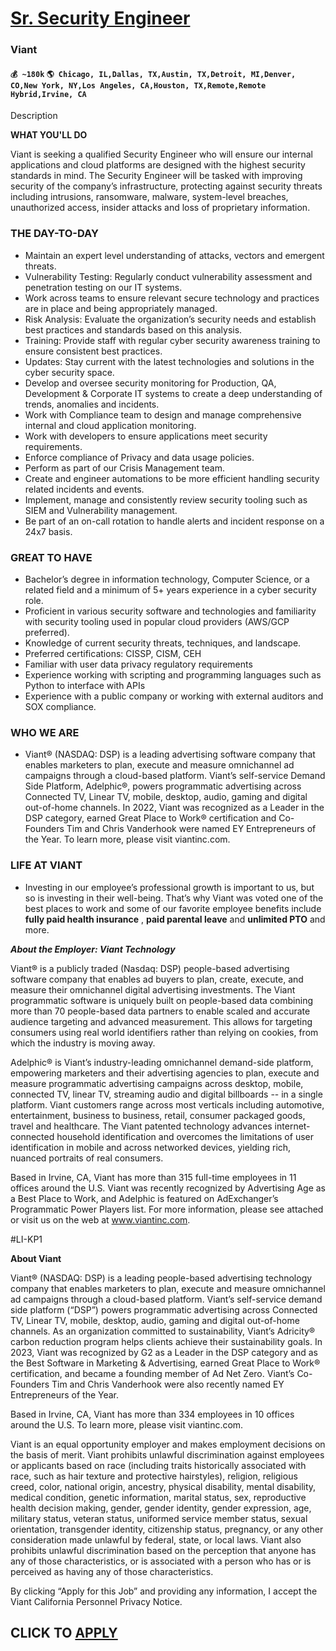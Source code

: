 # [Sr. Security Engineer](https://www.remotewlb.com/apply/sr-security-engineer-61630)  
### Viant  
#### `💰 ~180k` `🌎 Chicago, IL,Dallas, TX,Austin, TX,Detroit, MI,Denver, CO,New York, NY,Los Angeles, CA,Houston, TX,Remote,Remote Hybrid,Irvine, CA`  

Description

**WHAT YOU'LL DO**

  

Viant is seeking a qualified Security Engineer who will ensure our internal applications and cloud platforms are designed with the highest security standards in mind. The Security Engineer will be tasked with improving security of the company’s infrastructure, protecting against security threats including intrusions, ransomware, malware, system-level breaches, unauthorized access, insider attacks and loss of proprietary information.

### THE DAY-TO-DAY

  * Maintain an expert level understanding of attacks, vectors and emergent threats.
  * Vulnerability Testing: Regularly conduct vulnerability assessment and penetration testing on our IT systems.
  * Work across teams to ensure relevant secure technology and practices are in place and being appropriately managed.
  * Risk Analysis: Evaluate the organization’s security needs and establish best practices and standards based on this analysis.
  * Training: Provide staff with regular cyber security awareness training to ensure consistent best practices.
  * Updates: Stay current with the latest technologies and solutions in the cyber security space.
  * Develop and oversee security monitoring for Production, QA, Development & Corporate IT systems to create a deep understanding of trends, anomalies and incidents.
  * Work with Compliance team to design and manage comprehensive internal and cloud application monitoring.
  * Work with developers to ensure applications meet security requirements.
  * Enforce compliance of Privacy and data usage policies.
  * Perform as part of our Crisis Management team.
  * Create and engineer automations to be more efficient handling security related incidents and events.
  * Implement, manage and consistently review security tooling such as SIEM and Vulnerability management.
  * Be part of an on-call rotation to handle alerts and incident response on a 24x7 basis.

### GREAT TO HAVE

  * Bachelor’s degree in information technology, Computer Science, or a related field and a minimum of 5+ years experience in a cyber security role.
  * Proficient in various security software and technologies and familiarity with security tooling used in popular cloud providers (AWS/GCP preferred). 
  * Knowledge of current security threats, techniques, and landscape.
  * Preferred certifications: CISSP, CISM, CEH
  * Familiar with user data privacy regulatory requirements
  * Experience working with scripting and programming languages such as Python to interface with APIs
  * Experience with a public company or working with external auditors and SOX compliance.

### WHO WE ARE

  * Viant® (NASDAQ: DSP) is a leading advertising software company that enables marketers to plan, execute and measure omnichannel ad campaigns through a cloud-based platform. Viant’s self-service Demand Side Platform, Adelphic®, powers programmatic advertising across Connected TV, Linear TV, mobile, desktop, audio, gaming and digital out-of-home channels. In 2022, Viant was recognized as a Leader in the DSP category, earned Great Place to Work® certification and Co-Founders Tim and Chris Vanderhook were named EY Entrepreneurs of the Year. To learn more, please visit viantinc.com.

### LIFE AT VIANT

  * Investing in our employee’s professional growth is important to us, but so is investing in their well-being. That’s why Viant was voted one of the best places to work and some of our favorite employee benefits include **fully paid health insurance** , **paid parental leave** and **unlimited PTO** and more. 

_**About the Employer: Viant Technology**_

Viant® is a publicly traded (Nasdaq: DSP) people-based advertising software company that enables ad buyers to plan, create, execute, and measure their omnichannel digital advertising investments. The Viant programmatic software is uniquely built on people-based data combining more than 70 people-based data partners to enable scaled and accurate audience targeting and advanced measurement. This allows for targeting consumers using real world identifiers rather than relying on cookies, from which the industry is moving away.

Adelphic® is Viant’s industry-leading omnichannel demand-side platform, empowering marketers and their advertising agencies to plan, execute and measure programmatic advertising campaigns across desktop, mobile, connected TV, linear TV, streaming audio and digital billboards -- in a single platform. Viant customers range across most verticals including automotive, entertainment, business to business, retail, consumer packaged goods, travel and healthcare. The Viant patented technology advances internet-connected household identification and overcomes the limitations of user identification in mobile and across networked devices, yielding rich, nuanced portraits of real consumers.

Based in Irvine, CA, Viant has more than 315 full-time employees in 11 offices around the U.S. Viant was recently recognized by Advertising Age as a Best Place to Work, and Adelphic is featured on AdExchanger’s Programmatic Power Players list. For more information, please see attached or visit us on the web at www.viantinc.com.

  

#LI-KP1

  

 **About Viant**

  

Viant® (NASDAQ: DSP) is a leading people-based advertising technology company that enables marketers to plan, execute and measure omnichannel ad campaigns through a cloud-based platform. Viant’s self-service demand side platform (“DSP”) powers programmatic advertising across Connected TV, Linear TV, mobile, desktop, audio, gaming and digital out-of-home channels. As an organization committed to sustainability, Viant’s Adricity® carbon reduction program helps clients achieve their sustainability goals. In 2023, Viant was recognized by G2 as a Leader in the DSP category and as the Best Software in Marketing & Advertising, earned Great Place to Work® certification, and became a founding member of Ad Net Zero. Viant’s Co-Founders Tim and Chris Vanderhook were also recently named EY Entrepreneurs of the Year.

Based in Irvine, CA, Viant has more than 334 employees in 10 offices around the U.S. To learn more, please visit viantinc.com.

  

Viant is an equal opportunity employer and makes employment decisions on the basis of merit. Viant prohibits unlawful discrimination against employees or applicants based on race (including traits historically associated with race, such as hair texture and protective hairstyles), religion, religious creed, color, national origin, ancestry, physical disability, mental disability, medical condition, genetic information, marital status, sex, reproductive health decision making, gender, gender identity, gender expression, age, military status, veteran status, uniformed service member status, sexual orientation, transgender identity, citizenship status, pregnancy, or any other consideration made unlawful by federal, state, or local laws. Viant also prohibits unlawful discrimination based on the perception that anyone has any of those characteristics, or is associated with a person who has or is perceived as having any of those characteristics.

  

By clicking “Apply for this Job” and providing any information, I accept the Viant California Personnel Privacy Notice.

  
## CLICK TO [APPLY](https://www.remotewlb.com/apply/sr-security-engineer-61630)

